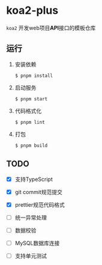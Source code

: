 # koa2-plus

`koa2` 开发web项目**API**接口的模板仓库

## 运行

1. 安装依赖
    ```
    $ pnpm install
    ```

2. 启动服务
    ```
    $ pnpm start
    ```

3. 代码格式化
    ```
    $ pnpm lint
    ```

4. 打包
    ```
    $ pnpm build
    ```

## TODO

- [x] 支持TypeScript
- [x] git commit规范提交
- [x] prettier规范代码格式
- [ ] 统一异常处理
- [ ] 数据校验
- [ ] MySQL数据库连接
- [ ] 支持单元测试

